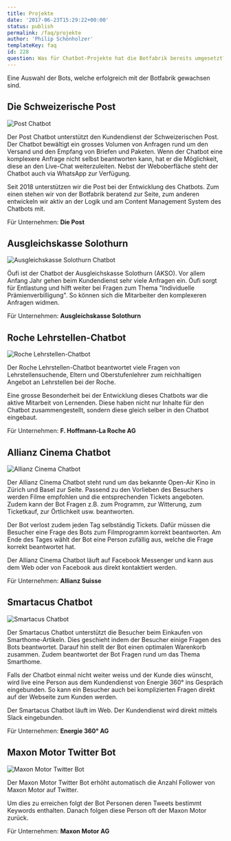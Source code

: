 ```yaml
---
title: Projekte
date: '2017-06-23T15:29:22+00:00'
status: publish
permalink: /faq/projekte
author: 'Philip Schönholzer'
templateKey: faq
id: 228
question: Was für Chatbot-Projekte hat die Botfabrik bereits umgesetzt?
---
```


Eine Auswahl der Bots, welche erfolgreich mit der Botfabrik gewachsen sind.

## Die Schweizerische Post

![Post Chatbot](post-chatbot.png)

Der Post Chatbot unterstützt den Kundendienst der Schweizerischen Post. Der Chatbot bewältigt ein grosses Volumen von Anfragen rund um den Versand und den Empfang von Briefen und Paketen.
Wenn der Chatbot eine komplexere Anfrage nicht selbst beantworten kann, hat er die Möglichkeit, diese an den Live-Chat weiterzuleiten. Nebst der Weboberfläche steht der Chatbot auch via WhatsApp zur Verfügung.

Seit 2018 unterstützen wir die Post bei der Entwicklung des Chatbots. Zum einen stehen wir von der Botfabrik beratend zur Seite, zum anderen entwickeln wir aktiv an der Logik und am Content Management System des Chatbots mit.

Für Unternehmen: **Die Post**

## Ausgleichskasse Solothurn

![Ausgleichskasse Solothurn Chatbot](akso-chatbot.jpg)

Öufi ist der Chatbot der Ausgleichskasse Solothurn (AKSO). Vor allem Anfang Jahr gehen beim Kundendienst sehr viele Anfragen ein. Öufi sorgt für Entlastung und hilft weiter bei Fragen zum Thema "Individuelle Prämienverbilligung". So können sich die Mitarbeiter den komplexeren Anfragen widmen.

Für Unternehmen: **Ausgleichskasse Solothurn**

## Roche Lehrstellen-Chatbot

![Roche Lehrstellen-Chatbot](roche-chatbot.png)

Der Roche Lehrstellen-Chatbot beantwortet viele Fragen von Lehrstellensuchende, Eltern und Oberstufenlehrer zum reichhaltigen Angebot an Lehrstellen bei der Roche.

Eine grosse Besonderheit bei der Entwicklung dieses Chatbots war die aktive Mitarbeit von Lernenden. Diese haben nicht nur Inhalte für den Chatbot zusammengestellt, sondern diese gleich selber in den Chatbot eingebaut.

Für Unternehmen: **F. Hoffmann-La Roche AG**

## Allianz Cinema Chatbot

![Allianz Cinema Chatbot](allianz-cinema-chatbot.png)

Der Allianz Cinema Chatbot steht rund um das bekannte Open-Air Kino in Zürich und Basel zur Seite. Passend zu den Vorlieben des Besuchers werden Filme empfohlen und die entsprechenden Tickets angeboten. Zudem kann der Bot Fragen z.B. zum Programm, zur Witterung, zum Ticketkauf, zur Örtlichkeit usw. beantworten.

Der Bot verlost zudem jeden Tag selbständig Tickets. Dafür müssen die Besucher eine Frage des Bots zum Filmprogramm korrekt beantworten. Am Ende des Tages wählt der Bot eine Person zufällig aus, welche die Frage korrekt beantwortet hat.

Der Allianz Cinema Chatbot läuft auf Facebook Messenger und kann aus dem Web oder von Facebook aus direkt kontaktiert werden.

Für Unternehmen: **Allianz Suisse**

## Smartacus Chatbot

![Smartacus Chatbot](smartacus-chatbot.png)

Der Smartacus Chatbot unterstützt die Besucher beim Einkaufen von Smarthome-Artikeln. Dies geschieht indem der Besucher einige Fragen des Bots beantwortet. Darauf hin stellt der Bot einen optimalen Warenkorb zusammen. Zudem beantwortet der Bot Fragen rund um das Thema Smarthome.

Falls der Chatbot einmal nicht weiter weiss und der Kunde dies wünscht, wird live eine Person aus dem Kundendienst von Energie 360° ins Gespräch eingebunden. So kann ein Besucher auch bei komplizierten Fragen direkt auf der Webseite zum Kunden werden.

Der Smartacus Chatbot läuft im Web. Der Kundendienst wird direkt mittels Slack eingebunden.

Für Unternehmen: **Energie 360° AG**

## Maxon Motor Twitter Bot

![Maxon Motor Twitter Bot](maxon-motor-twitter-bot.png)

Der Maxon Motor Twitter Bot erhöht automatisch die Anzahl Follower von Maxon Motor auf Twitter.

Um dies zu erreichen folgt der Bot Personen deren Tweets bestimmt Keywords enthalten. Danach folgen diese Person oft der Maxon Motor zurück.

Für Unternehmen: **Maxon Motor AG**
